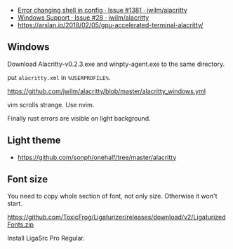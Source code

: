 - [Error changing shell in config · Issue #1381 · jwilm/alacritty](https://github.com/jwilm/alacritty/issues/1381#issuecomment-399488855)
- [Windows Support · Issue #28 · jwilm/alacritty](https://github.com/jwilm/alacritty/issues/28)
- https://arslan.io/2018/02/05/gpu-accelerated-terminal-alacritty/

## Windows

Download Alacritty-v0.2.3.exe and winpty-agent.exe to the same directory.

put `alacritty.xml` in `%USERPROFILE%`.

https://github.com/jwilm/alacritty/blob/master/alacritty_windows.yml

vim scrolls strange. Use nvim.

Finally rust errors are visible on light background.

## Light theme 

- https://github.com/sonph/onehalf/tree/master/alacritty

## Font size

You need to copy whole section of font, not only size. Otherwise it won't start.

https://github.com/ToxicFrog/Ligaturizer/releases/download/v2/LigaturizedFonts.zip

Install LigaSrc Pro Regular.
